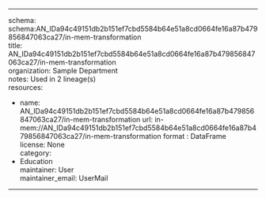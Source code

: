 


---  
schema: schema:AN_IDa94c49151db2b151ef7cbd5584b64e51a8cd0664fe16a87b479856847063ca27/in-mem-transformation  
title: AN_IDa94c49151db2b151ef7cbd5584b64e51a8cd0664fe16a87b479856847063ca27/in-mem-transformation  
organization: Sample Department  
notes: Used in 2 lineage(s)  
resources:  
  - name: AN_IDa94c49151db2b151ef7cbd5584b64e51a8cd0664fe16a87b479856847063ca27/in-mem-transformation 
    url: in-mem://AN_IDa94c49151db2b151ef7cbd5584b64e51a8cd0664fe16a87b479856847063ca27/in-mem-transformation 
    format : DataFrame  
license: None  
category:
  - Education  
maintainer: User  
maintainer_email: UserMail  
---